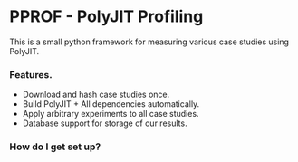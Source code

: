 # PPROF - PolyJIT Profiling #

This is a small python framework for measuring various case studies using
PolyJIT.

### Features. ###

* Download and hash case studies once.
* Build PolyJIT + All dependencies automatically.
* Apply arbitrary experiments to all case studies.
* Database support for storage of our results.

### How do I get set up? ###



